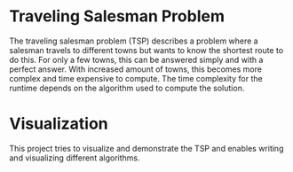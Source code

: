# Traveling Salesman Problem
The traveling salesman problem (TSP) describes a problem where a salesman travels to different towns but wants to know the shortest route to do this.
For only a few towns, this can be answered simply and with a perfect answer.
With increased amount of towns, this becomes more complex and time expensive to compute. 
The time complexity for the runtime depends on the algorithm used to compute the solution.

# Visualization
This project tries to visualize and demonstrate the TSP and enables writing and visualizing different algorithms.
